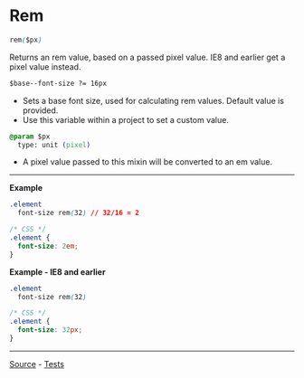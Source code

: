 # Rem

```css
rem($px)
```

Returns an rem value, based on a passed pixel value. IE8 and earlier get a pixel value instead.

```css
$base--font-size ?= 16px
```
* Sets a base font size, used for calculating rem values. Default value is provided.
* Use this variable within a project to set a custom value.

```css
@param $px
  type: unit (pixel)
```
* A pixel value passed to this mixin will be converted to an em value.

---

**Example**
```css
.element
  font-size rem(32) // 32/16 = 2

/* CSS */
.element {
  font-size: 2em;
}
```

**Example - IE8 and earlier**
```css
.element
  font-size rem(32)

/* CSS */
.element {
  font-size: 32px;
}
```

---

[Source](https://github.com/jackbrewer/stylus-mixins/blob/master/lib/stylus-mixins/units/rem.styl) - [Tests](https://github.com/jackbrewer/stylus-mixins/blob/master/test/tests/units/rem.styl)
